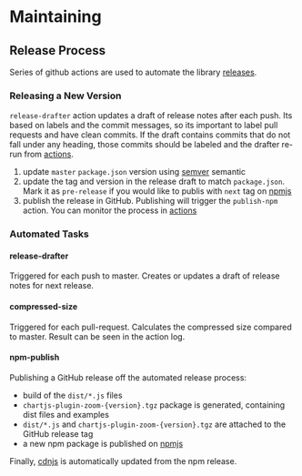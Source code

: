# Maintaining

## Release Process

Series of github actions are used to automate the library [releases](https://github.com/chartjs/chartjs-plugin-zoom/releases).

### Releasing a New Version

`release-drafter` action updates a draft of release notes after each push. Its based on labels and the commit messages, so its important to label pull requests and have clean commits. If the draft contains commits that do not fall under any heading, those commits should be labeled and the drafter re-run from [actions](https://github.com/chartjs/chartjs-plugin-zoom/actions).

1. update `master` `package.json` version using [semver](https://semver.org/) semantic
1. update the tag and version in the release draft to match `package.json`. Mark it as `pre-release` if you would like to publis with `next` tag on [npmjs](https://www.npmjs.com/package/chartjs-plugin-zoom)
1. publish the release in GitHub. Publishing will trigger the `publish-npm` action. You can monitor the process in [actions](https://github.com/chartjs/chartjs-plugin-zoom/actions)

### Automated Tasks

#### release-drafter

Triggered for each push to master. Creates or updates a draft of release notes for next release.

#### compressed-size

Triggered for each pull-request. Calculates the compressed size compared to master. Result can be seen in the action log.

#### npm-publish

Publishing a GitHub release off the automated release process:

- build of the `dist/*.js` files
- `chartjs-plugin-zoom-{version}.tgz` package is generated, containing dist files and examples
- `dist/*.js` and `chartjs-plugin-zoom-{version}.tgz` are attached to the GitHub release tag
- a new npm package is published on [npmjs](https://www.npmjs.com/package/chartjs-plugin-zoom)

Finally, [cdnjs](https://cdnjs.com/libraries/chartjs-plugin-zoom) is automatically updated from the npm release.
